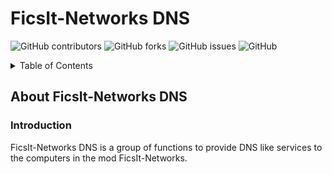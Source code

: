 # FicsIt-Networks DNS
![GitHub contributors](https://img.shields.io/github/contributors/bubbafett5611/FIN_DNS)
![GitHub forks](https://img.shields.io/github/forks/bubbafett5611/FIN_DNS)
![GitHub issues](https://img.shields.io/github/issues/Bubbafett5611/FIN_DNS)
![GitHub](https://img.shields.io/github/license/Bubbafett5611/FIN_DNS)

<!-- TABLE OF CONTENTS -->
<details>
  <summary>Table of Contents</summary>
  <ol>
    <li>
      <a href="## About FicsIt-Networks DNS">About FicsIt-Networks DNS</a>
      <ul>
        <li><a href="### Introduction">Introduction</a></li>
      </ul>
    </li>
    <li>
      <a href="#getting-started">Getting Started</a>
      <ul>
        <li><a href="#prerequisites">Prerequisites</a></li>
        <li><a href="#installation">Installation</a></li>
      </ul>
    </li>
  </ol>
</details>

## About FicsIt-Networks DNS
### Introduction
FicsIt-Networks DNS is a group of functions to provide DNS like services to the computers in the mod FicsIt-Networks.

<!-- MARKDOWN LINKS & IMAGES -->
<!-- https://www.markdownguide.org/basic-syntax/#reference-style-links -->
